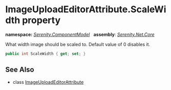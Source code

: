 # ImageUploadEditorAttribute.ScaleWidth property
**namespace:** *[Serenity.ComponentModel](../../README.md#serenity.componentmodel-namespace)*   **assembly**: *[Serenity.Net.Core](../../README.md)*

What width image should be scaled to. Default value of 0 disables it.

```csharp
public int ScaleWidth { get; set; }
```

## See Also

* class [ImageUploadEditorAttribute](../ImageUploadEditorAttribute.md)